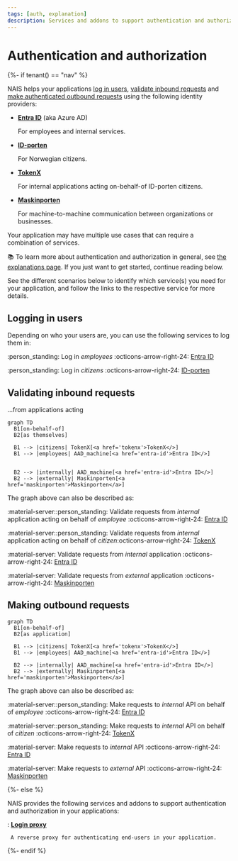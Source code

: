 ```yaml
---
tags: [auth, explanation]
description: Services and addons to support authentication and authorization in your applications.
---
```


# Authentication and authorization

{%- if tenant() == "nav" %}

NAIS helps your applications [log in users](#logging-in-users), [validate inbound requests](#validating-inbound-requests) and [make authenticated outbound requests](#making-outbound-requests) using the following identity providers:

<div class="grid cards" markdown>

- [**Entra ID**][Entra ID] (aka Azure AD)

    For employees and internal services.

- [**ID-porten**][ID-porten]

    For Norwegian citizens.

- [**TokenX**][TokenX]

    For internal applications acting on-behalf-of ID-porten citizens.

- [**Maskinporten**][Maskinporten]

    For machine-to-machine communication between organizations or businesses.

</div>

Your application may have multiple use cases that can require a combination of services.

:books: To learn more about authentication and authorization in general, see [the explanations page](explanations/README.md).
If you just want to get started, continue reading below.

See the different scenarios below to identify which service(s) you need for your application, and follow the links to the respective service for more details.

## Logging in users

Depending on who your users are, you can use the following services to log them in:

:person_standing: Log in _employees_ :octicons-arrow-right-24: [Entra ID]

:person_standing: Log in _citizens_ :octicons-arrow-right-24: [ID-porten]

## Validating inbound requests

...from applications acting 

```mermaid
graph TD
  B1[on-behalf-of]
  B2[as themselves]

  B1 --> |citizens| TokenX[<a href='tokenx'>TokenX</>]
  B1 --> |employees| AAD_machine[<a href='entra-id'>Entra ID</>]
    
  
  B2 --> |internally| AAD_machine[<a href='entra-id'>Entra ID</>]
  B2 --> |externally| Maskinporten[<a href='maskinporten'>Maskinporten</a>]
```

The graph above can also be described as:

:material-server::person_standing: Validate requests from _internal_ application acting on behalf of _employee_ :octicons-arrow-right-24: [Entra ID]

:material-server::person_standing: Validate requests from _internal_ application acting on behalf of _citizen_:octicons-arrow-right-24: [TokenX]

:material-server: Validate requests from _internal_ application :octicons-arrow-right-24: [Entra ID]

:material-server: Validate requests from _external_ application :octicons-arrow-right-24: [Maskinporten]

## Making outbound requests

```mermaid
graph TD
  B1[on-behalf-of]
  B2[as application]

  B1 --> |citizens| TokenX[<a href='tokenx'>TokenX</>]
  B1 --> |employees| AAD_machine[<a href='entra-id'>Entra ID</>]
  
  B2 --> |internally| AAD_machine[<a href='entra-id'>Entra ID</>]
  B2 --> |externally| Maskinporten[<a href='maskinporten'>Maskinporten</a>]
```

The graph above can also be described as:

:material-server::person_standing: Make requests to _internal_ API on behalf of _employee_ :octicons-arrow-right-24: [Entra ID]

:material-server::person_standing: Make requests to _internal_ API on behalf of _citizen_ :octicons-arrow-right-24: [TokenX]

:material-server: Make requests to _internal_ API :octicons-arrow-right-24: [Entra ID]

:material-server: Make requests to _external_ API :octicons-arrow-right-24: [Maskinporten]

[Entra ID]: entra-id/README.md
[ID-porten]: idporten/README.md
[TokenX]: tokenx/README.md
[Maskinporten]: maskinporten/README.md

{%- else %}

NAIS provides the following services and addons to support authentication and authorization in your applications:

:   [**Login proxy**](explanations/README.md#login-proxy)

     A reverse proxy for authenticating end-users in your application.

{%- endif %}
